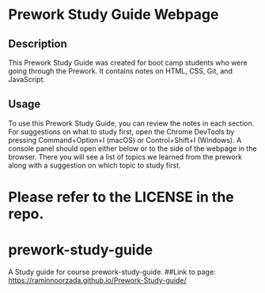 
# Prework Study Guide Webpage

## Description

This Prework Study Guide was created for boot camp students who were going through the Prework. It contains notes on HTML, CSS, Git, and JavaScript.

## Usage

To use this Prework Study Guide, you can review the notes in each section. For suggestions on what to study first, open the Chrome DevTools by pressing Command+Option+I (macOS) or Control+Shift+I (Windows). A console panel should open either below or to the side of the webpage in the browser. There you will see a list of topics we learned from the prework along with a suggestion on which topic to study first.


Please refer to the LICENSE in the repo.
=======
# prework-study-guide
A Study guide for course prework-study-guide.
##Link to page: https://raminnoorzada.github.io/Prework-Study-guide/

